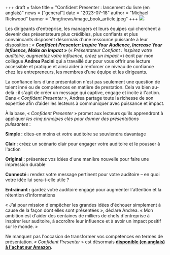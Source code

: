 +++
draft = false
title = "Confident Presenter : lancement du livre (en anglais)"
news = ["general"]
date = "2023-07-18"
author = "Michael Rickwood"
banner = "/img/news/image_book_article.jpeg"
+++
![](/img/news/image_book_article.jpeg)

Les dirigeants d'entreprise, les managers et leurs équipes qui cherchent à devenir des présentateurs plus crédibles, plus confiants et plus convaincants disposent désormais d'une ressource puissante à leur disposition : « ***Confident Presenter: Inspire Your Audience, Increase Your Influence, Make an Impact »*** (« *Présentateur Confiant : inspirez votre auditoire, augmentez votre influence, créez un impact »*) écrit par mon collègue **Andrea Pacini** qui a travaillé dur pour vous offrir une lecture accessible et pratique et ainsi aider à renforcer ce niveau de confiance chez les entrepreneurs, les membres d’une équipe et les dirigeants.

La confiance lors d’une présentation n'est pas seulement une question de talent inné ou de compétences en matière de prestation. Cela va bien au-delà : il s'agit de créer un message qui captive, engage et incite à l'action. Dans « *Confident Presenter* », Andrea partage toute la richesse de son expertise afin d’aider les lecteurs à communiquer avec puissance et impact.

À la base, « *Confident Presenter* » promet aux lecteurs qu'ils apprendront à appliquer *les cinq principes clés pour donner des présentations puissantes* :

**Simple :** dites-en moins et votre auditoire se souviendra davantage

**Clair :** créez un scénario clair pour engager votre auditoire et le pousser à l'action

**Original :** présentez vos idées d'une manière nouvelle pour faire une impression durable

**Connecté :** rendez votre message pertinent pour votre auditoire – en quoi votre idée lui sera-t-elle utile ?

**Entraînant :** gardez votre auditoire engagé pour augmenter l'attention et la rétention d’informations

« J’ai pour mission d'empêcher les grandes idées d'échouer simplement à cause de la façon dont elles sont présentées », déclare Andrea. « Mon ambition est d'aider des centaines de milliers de chefs d'entreprise à inspirer leur auditoire, à accroître leur influence et à avoir un impact positif sur le monde. »

Ne manquez pas l'occasion de transformer vos compétences en termes de présentation. « *Confident Presenter* » est désormais **[disponible (en anglais) à l'achat sur Amazon](https://a.co/d/3KOcaeD)**.